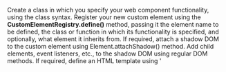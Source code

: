 Create a class in which you specify your web component functionality, using the class syntax.
Register your new custom element using the <b>CustomElementRegistry.define()</b> method, passing it the element name to be defined, the class or function in which its functionality is specified, and optionally, what element it inherits from.
If required, attach a shadow DOM to the custom element using Element.attachShadow() method. Add child elements, event listeners, etc., to the shadow DOM using regular DOM methods.
If required, define an HTML template using '<template>' and '<slot>'. Again use regular DOM methods to clone the template and attach it to your shadow DOM.
Use your custom element wherever you like on your page, just like you would any regular HTML element.



There are 2 types of custom elements

1. Autonomous custom elements are standalone — they don't inherit from standard HTML elements. You use these on a page by literally writing them out as an HTML element. For example <popup-info>, or

Customized built-in elements inherit from basic HTML elements. To create one of these, you have to specify which element they extend (as implied in the examples above), and they are used by writing out the basic element but specifying the name of the custom element in the is attribute (or property). For example <p is="word-count">, or document.createElement("p", { is: "word-count" }).